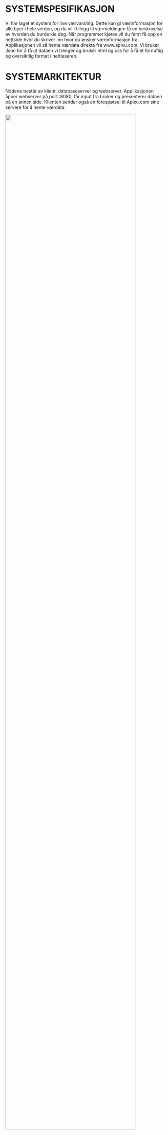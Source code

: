 <h1>SYSTEMSPESIFIKASJON</h1>

<p>Vi har laget et system for live værvarsling. Dette kan gi værinformasjon for alle byer i hele verden, og du vil i tillegg til værmeldingen få en beskrivelse av hvordan du burde kle deg. Når programmet kjøres vil du først få opp en nettside hvor du skriver inn hvor du ønsker værinformasjon fra. Applikasjonen vil så hente værdata direkte fra www.apixu.com. Vi bruker Json for å få ut dataen vi trenger og bruker html og css for å få et fornuftig og oversiktlig format i nettleseren.</p>


<h1>SYSTEMARKITEKTUR</h1> 

<p>Nodene består av klient, databaseserver og webserver. Applikasjonen åpner webserver på port :8080, får input fra bruker og presenterer dataen på en annen side. Klienten sender også en forespørsel til Apixu.com sine servere for å hente værdata.</p>

<img src="https://user-images.githubusercontent.com/35611995/39714350-12ee54da-522a-11e8-9179-2080cbd305f2.png" width="90%"></img> 
